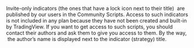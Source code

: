 Invite-only indicators (the ones that have a lock icon next to their title)  are published by our users in the Community Scripts. Access to such indicators is not included in any plan because they have not been created and built-in by TradingView. If you want to get access to such scripts, you should contact their authors and ask them to give you access to them. By the way,  the author’s name is displayed next to the indicator (strategy) title.